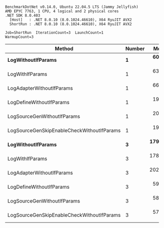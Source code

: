 ```

BenchmarkDotNet v0.14.0, Ubuntu 22.04.5 LTS (Jammy Jellyfish)
AMD EPYC 7763, 1 CPU, 4 logical and 2 physical cores
.NET SDK 8.0.403
  [Host]   : .NET 8.0.10 (8.0.1024.46610), X64 RyuJIT AVX2
  ShortRun : .NET 8.0.10 (8.0.1024.46610), X64 RyuJIT AVX2

Job=ShortRun  IterationCount=3  LaunchCount=1  
WarmupCount=3  

```
| Method                                     | Number | Mean      | Error     | StdDev   | Min       | Max       | Gen0   | Allocated |
|------------------------------------------- |------- |----------:|----------:|---------:|----------:|----------:|-------:|----------:|
| **LogWithoutIfParams**                         | **1**      |  **60.58 ns** |  **3.484 ns** | **0.191 ns** |  **60.41 ns** |  **60.78 ns** | **0.0010** |      **88 B** |
| LogWithIfParams                            | 1      |  63.19 ns | 14.023 ns | 0.769 ns |  62.40 ns |  63.94 ns | 0.0010 |      88 B |
| LogAdapterWithoutIfParams                  | 1      |  66.61 ns |  3.396 ns | 0.186 ns |  66.45 ns |  66.81 ns | 0.0010 |      88 B |
| LogDefineWithoutIfParams                   | 1      |  19.88 ns |  1.254 ns | 0.069 ns |  19.80 ns |  19.92 ns |      - |         - |
| LogSourceGenWithoutIfParams                | 1      |  20.17 ns |  7.299 ns | 0.400 ns |  19.91 ns |  20.63 ns |      - |         - |
| LogSourceGenSkipEnableCheckWithoutIfParams | 1      |  19.24 ns |  0.533 ns | 0.029 ns |  19.21 ns |  19.26 ns |      - |         - |
| **LogWithoutIfParams**                         | **3**      | **179.45 ns** |  **1.827 ns** | **0.100 ns** | **179.35 ns** | **179.54 ns** | **0.0031** |     **264 B** |
| LogWithIfParams                            | 3      | 178.58 ns |  9.266 ns | 0.508 ns | 178.25 ns | 179.17 ns | 0.0031 |     264 B |
| LogAdapterWithoutIfParams                  | 3      | 202.28 ns |  7.631 ns | 0.418 ns | 201.81 ns | 202.61 ns | 0.0031 |     264 B |
| LogDefineWithoutIfParams                   | 3      |  59.30 ns |  1.311 ns | 0.072 ns |  59.23 ns |  59.38 ns |      - |         - |
| LogSourceGenWithoutIfParams                | 3      |  58.42 ns |  2.288 ns | 0.125 ns |  58.30 ns |  58.55 ns |      - |         - |
| LogSourceGenSkipEnableCheckWithoutIfParams | 3      |  57.16 ns |  0.767 ns | 0.042 ns |  57.11 ns |  57.19 ns |      - |         - |
